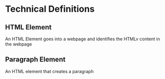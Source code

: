 # Technical Definitions

## HTML Element
An HTML Element goes into a webpage and identifies the HTMLv content in the webpage

## Paragraph Element
An HTML element that creates a paragraph
